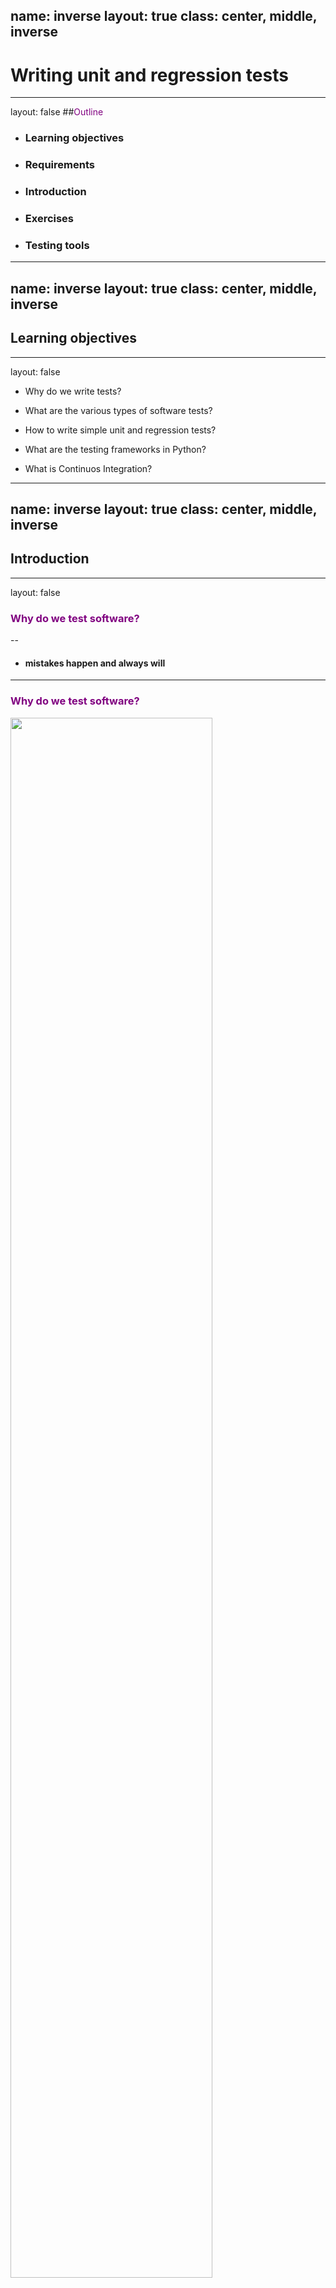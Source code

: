 name: inverse
layout: true
class: center, middle, inverse
---
# Writing unit and regression tests

---
layout: false
##<span style="color:purple">Outline</span>

- ### Learning objectives
- ### Requirements
- ### Introduction
- ### Exercises
- ### Testing tools

---
name: inverse
layout: true
class: center, middle, inverse
---
## Learning objectives
---
layout: false

- Why do we write tests?

- What are the various types of software tests?

- How to write simple unit and regression tests?

- What are the testing frameworks in Python?

- What is Continuos Integration?


---
name: inverse
layout: true
class: center, middle, inverse
---
## Introduction
---
layout: false

### <span style="color:purple"> Why do we test software?</span>

--

- #### mistakes happen and always will

---
### <span style="color:purple"> Why do we test software?</span>


<img src="img/guardian.png" width="80%" />

--

<img src="img/twits.png" width="70%" />


---
### <span style="color:purple"> Why do we test software?</span>


<img src="img/amazon_washpost.png" width="80%" />

--

- It started harmlessly:

  - *A team member was doing a bit of maintenance on Amazon Web Services Tuesday...*

--

  - *With a few mistaken keystrokes, ...*

--

  - *... The cascading failure meant that many websites could no longer make changes to the information stored on Amazon's cloud platform....*

--
- Amazon said: *We have modified this tool to remove capacity more slowly and **added safeguards to prevent** capacity from being removed when it will take any subsystem below its minimum required capacity level.*

--

**Including tests is one of the possible safeguards when writing software!**

---
### <span style="color:purple"> Why do we test software?</span>

#### And now a scientist's nightmare...

--

- A Prof. Geoffrey Chang story who had to retract 5 articles (3 from *Science*, *PNAS*, *J.Mol.Biol.*)

&nbsp;

<img src="img/retraction_letter.png" width="65%" />

&nbsp;

- *An in-house data reduction program introduced a change in sign...*

---
### <span style="color:purple"> Why do we test software?</span>


- makes you think about desirable output

- improves readability of your code

&nbsp;


---
###<span style="color:purple">Various types of tests</span>

--

- Unit tests

  - work on isolated parts (units) of the program
  - verify that units operate correctly in various scenarios
  - usually compare observed results to well known expected results


- Integration tests

  - combine individual software modules and test as a group
  - similar structure as unit tests: compare observed results to  expected results, but the expected result can be more complicated to represent

&nbsp;

--

- Regression tests

  - verify that software previously developed and tested still performs correctly even after it was changed or interfaced with other software

  - you don't have to knows the expected result, the assumption is that the past results were correct.

---

### <span style="color:purple">Science and software testing</span>

- We all question/test many things in our scientific work

- When writing a program we often execute a simple example first and check the output

&nbsp;

--

- Writing software tests for your scientific code is:

  - translating your ideas for verification to programming code

  - automating the process of verification, so you can do it on a regular basis

---
name: inverse
layout: true
class: center, middle, inverse
---
## Setup
---
layout: false

#### Python environment and text editor

If you haven't prepare your environment, you can still do it:

- Install conda: [follow instructions](https://conda.io/projects/conda/en/latest/user-guide/install/index.html)

- creating an environment:
```bash
$ conda create --name pycon numpy scipy matplotlib pytest hyphothesis
```

--

Checking if you have library
```bash
$ python --version
Python 3.7.3
```

```bash
$ python -c "import matplotlib; print(matplotlib.__version__)"
3.0.3
```

--

- you should have your favourite text editor, if you don't, please install jupyter, eg.:

```bash
$ conda install jupyter
```

---

name: inverse
layout: true
class: center, middle, inverse
---
## Exercises
---
layout: false
TODO
#### All notebooks with solutions to the following exercises can be found in the [repository](https://github.com/nipy/workshops/tree/master/170327-nipype/notebooks/testing/solutions)

---
### <span style="color:purple">Assert statement</span>

&nbsp;

```bash
assert Expression[, Arguments]
```
- Python evaluates the Expression to either True or False

- if the Expression is false, `assert` returns an `AssertionError`


- TODO: a rendered version of a notebook with examples can be found  [here](http://nbviewer.jupyter.org/github/nipy/workshops/blob/master/170327-nipype/notebooks/testing/solutions/asserts.ipynb)
---
### <span style="color:purple">Assert statement</span>

- Examples:
  ```python
  assert True
  ```
  ```python
  assert False
  ```
  ```python
  assert 1 + 2 == 3
  ```
  ```python
  assert 2**0.5 < 1.5
  ```
  ```python
  assert 2 != 3
  ```

  ```python
  assert type(2) is int
  ```
  ```python
  assert 2 in [1,2,3]
  ```
  ```python
  assert 2 not in [1,2,3]
  ```

---
name: inverse
layout: true
class: center, middle, inverse
---
## Testing tools
---
layout: false

### <span style="color:purple">Python testing frameworks</span>

- unittest

- nosetests

- pytest


&nbsp;

--

Which framework should you use?

- A great comparison of the frameworks you can find [here](http://pythontesting.net/start-here/)

- A short answer: **use pytest if you can**


---
### <span style="color:purple">Unit tests with Pytest library</span>


- it’s easy to get started

- straightforward asserting with the assert statement

  ```python
  def my_factorial(n):
      if n == 1 or n == 0:
          return 1
      else:
          return n * my_factorial(n-1)

  def test_factorial_1():
      assert my_factorial(1) == 1

  def test_factorial_2():
      assert my_factorial(5) == 120
  ```

- helpful traceback and failing assertion reporting

- automatic test discovery

  ```bash
  # discovers all tests in all subdirectories
  pytest
  # runs all test from test_random.py file only
  pytest tests_factorial.py
  # runs one specific test
  pytest tests_factorial.py::test_factorial_1
  ```

- many useful features including fixtures, test parametrization, etc., 
that will be covered during the tutorial

---
### <span style="color:purple">Unit tests with Pytest library</span>

#### Additional options to pytest command 

TODO
- try a `-v` option
  ```bash
  pytest -v
  ```
--
Full list of option:

- `-h` (`--help`) option
  ```bash
  pytest -h
  ```



---
### <span style="color:purple">Unit tests with Pytest library</span>


#### TODO: Use pytest features to rewrite your tests sets

- read about [parametrization](https://docs.pytest.org/en/latest/parametrize.html) and try to use it within your test functions

- read about [skip/xfail](https://docs.pytest.org/en/latest/skipping.html) and
 and [exceptions check](https://docs.pytest.org/en/latest/assert.html#assertions-about-expected-exceptions), try to use it in your existing tests and write new tests

- check if your functions still pass all tests

- if your tests fail rewrite the function or at least use `pytest.mark.xfail`  and provide the `reason`

--

&nbsp;

- an exemplary directory with all functions and tests can be found [here](https://github.com/nipy/workshops/tree/master/170327-nipype/notebooks/testing/pytest_mark_solutions)

---
### <span style="color:purple">Automate testing </span>

  - Pros:
      - Build and check the code every time you (and others) change it
      - Get immediate feedback
      - Easily integrate testing into your work flow
      &nbsp;
      - Use various environments for testing the code

  &nbsp;

  - Continuous Integration Services

      - [Travis CI](https://travis-ci.org/)
      - [CircleCI](https://circleci.com/)
      - ...

  <img src="img/travis1-crop.png" width="90%" />                                     


---
### <span style="color:purple">Automate testing: Integrate Travis CI with GitHub </span>

- Have GitHub account

- Create Travis CI account at [travis-ci.org](https://travis-ci.org/)
  (sign in with your GitHub account)

- Choose the repos you want to test with Travis CI

- Add `.travis.yml` file to your repo.
  This file should contain all the commands needed
  to build your project on a fresh Linux or OSX machine.

  ```bash
  language: python
  
  python:
      - "3.6"
  
  install:
      - pip install scipy numpy matplotlib hypothesis
  
  script:
      - py.test -s -v tests
  ```
- see Travis CI test report at GitHub

---
### <span style="color:purple">Automate testing: Integrate Travis CI with GitHub </span>

- you can specify in settings when Travis CI should be run
  (every new pull, every commit, branches)

- get notifications via email, slack, etc

- get fancy badge on your repo - in README.md add:

  ```bash

  | **Build Status**                                                                                                       
  |:------------------------------------|
  | [![travis][travis-img]][travis-url] |

  [travis-img]: https://travis-ci.com/your_github_account/your_repo.svg?branch=master
  [travis-url]: https://travis-ci.com/your_github_account/your_repo
  ```

---
### <span style="color:purple">Check test coverage: Codecov </span>

- Create Codecov account at [codecov.io](https://codecov.io)
  (sign in with your GitHub account)

- Choose the repos you want to test with Codecov

- Update your `.travis.yml`:
 
  ```bash
  language: python
  
  python:
      - "3.6"
  
  install:
      - pip install scipy numpy matplotlib hypothesis
      - pip install codecov pytest-cov
  
  script:
      - py.test --cov=./ --cov-report xml:cov.xml tests                          

  after_success:                                                                 
      -  codecov --file cov.xml 

  ```
- see Codecov report at GitHub

---
### <span style="color:purple">Check test coverage: Codecov </span>

- get fancy badge on your repo - in README.md add:

  ```bash
  | **Build Status**                                                                                                       
  |:----------------------------------------------------------------------------|
  | [![travis][travis-img]][travis-url]  [![codecov][codecov-img]][codecov-url] |

  [travis-img]: https://travis-ci.com/your_github_account/your_repo.svg?branch=master
  [travis-url]: https://travis-ci.com/your_github_account/your_repo

  [codecov-img]: https://codecov.io/gh/your_github_account/your_repo/branch/master/graph/badge.svg
  [codecov-url]: https://codecov.io/gh/your_github_account/your_repo          
  ```

---
### <span style="color:purple">Scientific testing examples</span>



---
### <span style="color:purple">External resources</span>

- [Software Carpentry](http://katyhuff.github.io/python-testing/index.html)

- [Nice presentation with hands-on examples](https://github.com/ASPP/testing_debugging_profiling)

- [pythontesting blog](http://pythontesting.net/)
- [pythontesting book](https://pragprog.com/book/bopytest/python-testing-with-pytest)

- [Obey the Testing Goat!](https://www.obeythetestinggoat.com/)

---

### TODO<span style="color:purple">Acknowledgements</span>

- PSF
- MIT, ReproNim
- Caltech
---


name: inverse
layout: true
class: center, middle, inverse
---
# Questions?
